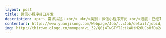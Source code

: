 ```yaml
---                
layout: post       
title: 微信小程序接口开发           
description: <p>一、需求描述：<br/> <br/>类别：微信小程序开发 <br/>进度：已经有产品文档、原型图、UI，需要PHP后台迭代开发小版本，优化产品。 <br/>功能：健康问诊类产品，实现用户付费产生订单向医生问诊和交流的功能。涉及用户登录注册、问诊订单展示、使用PHP的WebSocket 框架workerman进行即时通讯、帖子模块、个人中心以及管理员后台系统，需要技术人员将这些模块进行实现。 <br/>技术：PHP语言开发，基于Laravel框架。<br/> <br/>二、人才要求：<br/> <br/>2年以上PHP开发经验，熟悉Laravel框架，有微信小程序接口开发经验者优先。<br/> <br/>三、参考产品：<br/> <br/>微信小程序：春雨医生<br/>微信小程序：妈咪呀孕育<br/> <br/>四、合作方式：<br/> <br/>开发方式：远程开发。 <br/>开发周期：5-10天</p>     
contenturl: https://www.yuanjisong.com/Webpage/Job/../Job/detail/jobid/101488      
img: http://thirdwx.qlogo.cn/mmopen/vi_32/Q0j4TwGTfTJotkWUtM26UCsHfDa2a9Yib4Zv5DpA38ak1E0nGLsftvicI6Yv7icn2tRMQExicsUl29qgfCQgdNkgoQ/132             
---                 
```

